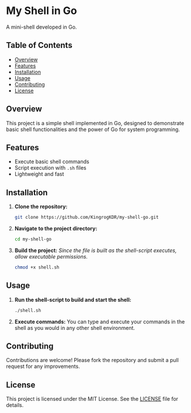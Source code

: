 # My Shell in Go

A mini-shell developed in Go.

## Table of Contents
- [Overview](#overview)
- [Features](#features)
- [Installation](#installation)
- [Usage](#usage)
- [Contributing](#contributing)
- [License](#license)

## Overview
This project is a simple shell implemented in Go, designed to demonstrate basic shell functionalities and the power of Go for system programming.

## Features
- Execute basic shell commands
- Script execution with `.sh` files
- Lightweight and fast

## Installation
1. **Clone the repository:**
    ```sh
    git clone https://github.com/KingrogKDR/my-shell-go.git
    ```
2. **Navigate to the project directory:**
    ```sh
    cd my-shell-go
    ```
3. **Build the project:**
   *Since the file is built as the shell-script executes, allow executable permissions.*
    ```sh
    chmod +x shell.sh
    ```

## Usage
1. **Run the shell-script to build and start the shell:**
    ```sh
    ./shell.sh
    ```
2. **Execute commands:**
    You can type and execute your commands in the shell as you would in any other shell environment.

## Contributing
Contributions are welcome! Please fork the repository and submit a pull request for any improvements.

## License
This project is licensed under the MIT License. See the [LICENSE](LICENSE.txt) file for details.
